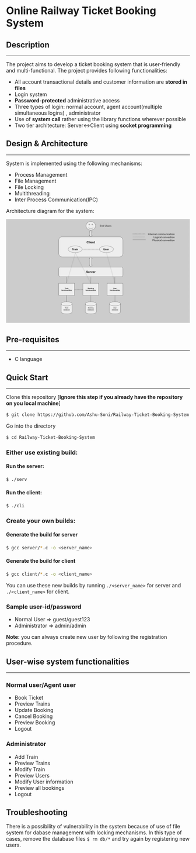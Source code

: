 # Online Railway Ticket Booking System

## Description
--------------

The project aims to develop a ticket booking system that is user-friendly and multi-functional. The project provides following functionalities:

- All account transactional details and customer information are **stored in files**
- Login system
- **Password-protected** administrative access
- Three types of login: normal account, agent account(multiple
simultaneous logins) , administrator
- Use of **system call** rather using the library functions wherever possible 
- Two tier architecture: Server<->Client using **socket programming**


## Design & Architecture
--------------------------

System is implemented using the following mechanisms:

- Process Management
- File Management
- File Locking
- Multithreading
- Inter Process Communication(IPC)

Architecture diagram for the system:

![Architecture](documents/diagram.png "Architecture")


## Pre-requisites
-----------------
- C language


## Quick Start
--------------

Clone this repository [**Ignore this step if you already have the repository on you local machine**]
```sh
$ git clone https://github.com/Ashu-Soni/Railway-Ticket-Booking-System.git
```

Go into the directory
```sh
$ cd Railway-Ticket-Booking-System
```

### Either use existing build:

#### Run the server:
```sh
$ ./serv 
```

#### Run the client:
```sh
$ ./cli
```

### Create your own builds:

#### Generate the build for server
```sh
$ gcc server/*.c -o <server_name>
```

#### Generate the build for client
```sh
$ gcc client/*.c -o <client_name>
```
You can use these new builds by running ```./<server_name>``` for server and ```./<client_name>``` for client.

### Sample user-id/password

- Normal User => guest/guest123
- Administrator => admin/admin

**Note:** you can always create new user by following the registration procedure.


## User-wise system functionalities
-----------------------------
### Normal user/Agent user
- Book Ticket
- Preview Trains
- Update Booking
- Cancel Booking
- Preview Booking
- Logout

### Administrator
- Add Train
- Preview Trains
- Modify Train
- Preview Users
- Modify User information
- Preview all bookings
- Logout

## Troubleshooting

There is a possibility of vulnerability in the system because of use of file system for dabase management with locking mechanisms. In this type of cases, remove the database files ```$ rm db/*``` and try again by registering new users.
